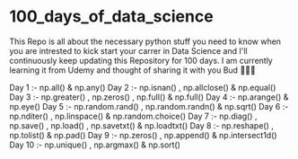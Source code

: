 # 100_days_of_data_science

This Repo is all about the necessary python stuff you need to know when you are intrested to kick start your carrer in Data Science and I'll continuously keep updating this Repository for 100 days.
I am currently learning it from Udemy and thought of sharing it with you Bud 🤞🤞🤞

Day  1 :- np.all() & np.any()
Day  2 :- np.isnan() , np.allclose() & np.equal()
Day  3 :- np.greater() , np.zeros() , np.full() & np.full()
Day  4 :- np.arange() & np.eye()
Day  5 :- np.random.rand() , np.random.randn() & np.sqrt()
Day  6 :- np.nditer() , np.linspace() & np.random.choice()
Day  7 :- np.diag() , np.save() , np.load() , np.savetxt() & np.loadtxt()
Day  8 :- np.reshape() , np.tolist() & np.pad()
Day  9 :- np.zeros() , np.append() & np.intersect1d()
Day 10 :- np.unique() , np.argmax() & np.sort()
